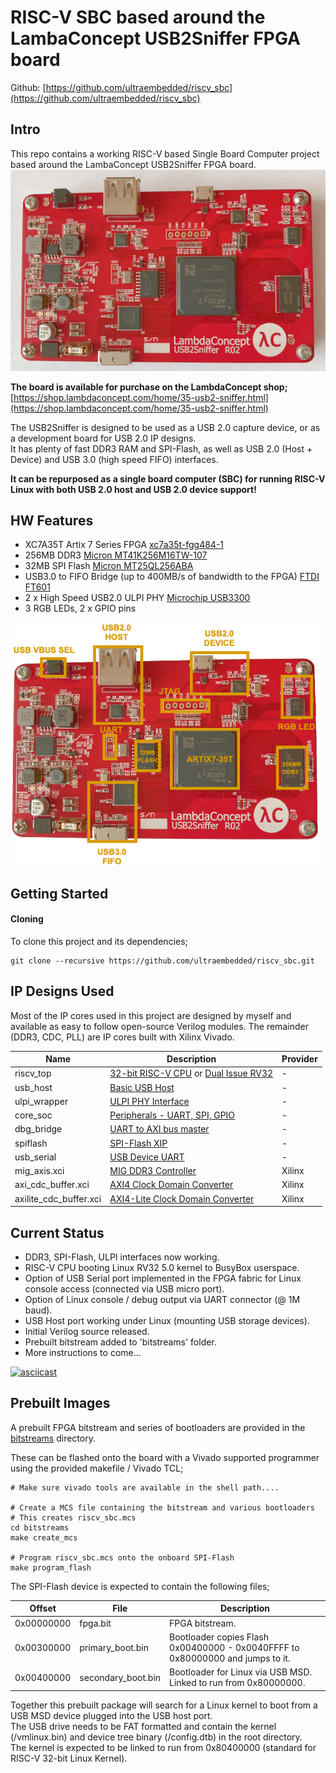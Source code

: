 # RISC-V SBC based around the LambaConcept USB2Sniffer FPGA board

Github: [https://github.com/ultraembedded/riscv_sbc](https://github.com/ultraembedded/riscv_sbc)

## Intro
This repo contains a working RISC-V based Single Board Computer project based around the LambaConcept USB2Sniffer FPGA board.
![USB2Sniffer](docs/usb2sniffer_board.jpg)

**The board is available for purchase on the LambdaConcept shop;**  
[https://shop.lambdaconcept.com/home/35-usb2-sniffer.html](https://shop.lambdaconcept.com/home/35-usb2-sniffer.html)

The USB2Sniffer is designed to be used as a USB 2.0 capture device, or as a development board for USB 2.0 IP designs.  
It has plenty of fast DDR3 RAM and SPI-Flash, as well as USB 2.0 (Host + Device) and USB 3.0 (high speed FIFO) interfaces.

**It can be repurposed as a single board computer (SBC) for running RISC-V Linux with both USB 2.0 host and USB 2.0 device support!**

## HW Features
* XC7A35T Artix 7 Series FPGA [xc7a35t-fgg484-1](docs/xc7a35tfgg484.txt)
* 256MB DDR3 [Micron MT41K256M16TW-107](https://www.micron.com/-/media/client/global/documents/products/data-sheet/dram/ddr3/4gb_ddr3l.pdf)
* 32MB SPI Flash [Micron MT25QL256ABA](https://www.micron.com/-/media/client/global/documents/products/data-sheet/nor-flash/serial-nor/mt25q/die-rev-a/mt25q_qljs_l_256_aba_0.pdf?rev=fa4e5a6703ba4910a5286cecad7e52db)
* USB3.0 to FIFO Bridge (up to 400MB/s of bandwidth to the FPGA) [FTDI FT601](https://www.ftdichip.com/Support/Documents/DataSheets/ICs/DS_FT600Q-FT601Q%20IC%20Datasheet.pdf)
* 2 x High Speed USB2.0 ULPI PHY [Microchip USB3300](http://ww1.microchip.com/downloads/en/DeviceDoc/00001783C.pdf)
* 3 RGB LEDs, 2 x GPIO pins

![Annotated](docs/usb2sniffer_annotated.png)

## Getting Started

#### Cloning

To clone this project and its dependencies;

```
git clone --recursive https://github.com/ultraembedded/riscv_sbc.git

```

## IP Designs Used

Most of the IP cores used in this project are designed by myself and available as easy to follow open-source Verilog modules.
The remainder (DDR3, CDC, PLL) are IP cores built with Xilinx Vivado.

| Name                   | Description                                                 | Provider |
| ---------------------- | ------------------------------------------------------------| -------- |
| riscv_top              | [32-bit RISC-V CPU](https://github.com/ultraembedded/riscv) or [Dual Issue RV32](https://github.com/ultraembedded/biriscv) | - |
| usb_host               | [Basic USB Host](https://github.com/ultraembedded/core_usb_host) | - |
| ulpi_wrapper           | [ULPI PHY Interface](https://github.com/ultraembedded/core_ulpi_wrapper) | - |
| core_soc               | [Peripherals - UART, SPI, GPIO](https://github.com/ultraembedded/core_soc) | - |
| dbg_bridge             | [UART to AXI bus master](https://github.com/ultraembedded/core_dbg_bridge) | - |
| spiflash               | [SPI-Flash XIP](https://github.com/ultraembedded/core_spiflash) | - |
| usb_serial             | [USB Device UART](https://github.com/ultraembedded/core_usb_uart) | - |
| mig_axis.xci           | [MIG DDR3 Controller](https://github.com/ultraembedded/riscv_sbc/blob/master/src/ddr/mig_axis.xci) | Xilinx |
| axi_cdc_buffer.xci     | [AXI4 Clock Domain Converter](https://github.com/ultraembedded/riscv_sbc/blob/master/src/cdc/axi_cdc_buffer.xci) | Xilinx |
| axilite_cdc_buffer.xci | [AXI4-Lite Clock Domain Converter](https://github.com/ultraembedded/riscv_sbc/blob/master/src/cdc/axilite_cdc_buffer.xci) | Xilinx |

## Current Status
* DDR3, SPI-Flash, ULPI interfaces now working.
* RISC-V CPU booting Linux RV32 5.0 kernel to BusyBox userspace.
* Option of USB Serial port implemented in the FPGA fabric for Linux console access (connected via USB micro port).
* Option of Linux console / debug output via UART connector (@ 1M baud).
* USB Host port working under Linux (mounting USB storage devices).
* Initial Verilog source released.
* Prebuilt bitstream added to 'bitstreams' folder.
* More instructions to come...

[![asciicast](https://asciinema.org/a/IDLP5h9RHXHBV9Y0r2BwNqaiF.svg)](https://asciinema.org/a/IDLP5h9RHXHBV9Y0r2BwNqaiF)

## Prebuilt Images
A prebuilt FPGA bitstream and series of bootloaders are provided in the [bitstreams](https://github.com/ultraembedded/riscv_sbc/tree/master/bitstreams) directory.

These can be flashed onto the board with a Vivado supported programmer using the provided makefile / Vivado TCL;
```
# Make sure vivado tools are available in the shell path....

# Create a MCS file containing the bitstream and various bootloaders
# This creates riscv_sbc.mcs
cd bitstreams
make create_mcs

# Program riscv_sbc.mcs onto the onboard SPI-Flash
make program_flash
```

The SPI-Flash device is expected to contain the following files;

| Offset     | File                | Description                                                                      |
| ---------- | --------------------| -------------------------------------------------------------------------------- |
| 0x00000000 | fpga.bit            | FPGA bitstream.                                                                  |
| 0x00300000 | primary_boot.bin    | Bootloader copies Flash 0x00400000 - 0x0040FFFF to 0x80000000 and jumps to it.   |
| 0x00400000 | secondary_boot.bin  | Bootloader for Linux via USB MSD. Linked to run from 0x80000000.                 |

Together this prebuilt package will search for a Linux kernel to boot from a USB MSD device plugged into the USB host port.  
The USB drive needs to be FAT formatted and contain the kernel (/vmlinux.bin) and device tree binary (/config.dtb) in the root directory.  
The kernel is expected to be linked to run from 0x80400000 (standard for RISC-V 32-bit Linux Kernel).
